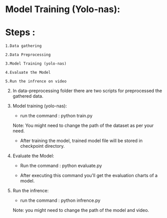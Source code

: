 # Model Training (Yolo-nas):

# Steps :

	1.Data gathering
	
	2.Data Preprocessing
	
	3.Model Training (yolo-nas)
	
	4.Evaluate the Model
	
	5.Run the infrence on video

	
2. In data-preprocessing folder there are two scripts for preprocessed the gathered data.

3. Model training (yolo-nas):

	* run the command : python train.py
	
	Note: You might need to change the path of the dataset as per your need.
	
	* After training the model, trained model file will be stored in checkpoint directory.
	
4. Evaluate the Model:
	
	* Run the command : python evaluate.py
	 
	* After executing this command you'll get the evaluation charts of a model.

5. Run the infrence:

	* run the command : python infrence.py
	
	Note: you might need to change the path of the model and video.
	

	

